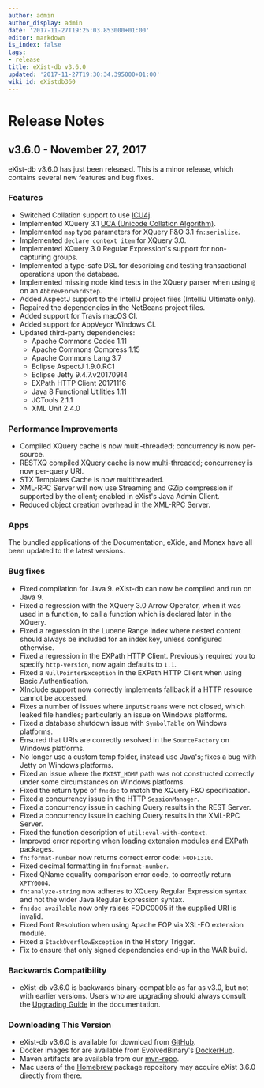 ```yaml
---
author: admin
author_display: admin
date: '2017-11-27T19:25:03.853000+01:00'
editor: markdown
is_index: false
tags:
- release
title: eXist-db v3.6.0
updated: '2017-11-27T19:30:34.395000+01:00'
wiki_id: eXistdb360
---
```


# Release Notes

## v3.6.0 - November 27, 2017

eXist-db v3.6.0 has just been released. This is a minor release, which contains several new features and bug fixes.

### Features
* Switched Collation support to use [ICU4j](http://site.icu-project.org).
* Implemented XQuery 3.1 [UCA (Unicode Collation Algorithm)](https://www.w3.org/TR/xpath-functions-31/#uca-collations).
* Implemented `map` type parameters for XQuery F&O 3.1 `fn:serialize`.
* Implemented `declare context item` for XQuery 3.0.
* Implemented XQuery 3.0 Regular Expression's support for non-capturing groups.
* Implemented a type-safe DSL for describing and testing transactional operations upon the database.
* Implemented missing node kind tests in the XQuery parser when using `@` on an `AbbrevForwardStep`.
* Added AspectJ support to the IntelliJ project files (IntelliJ Ultimate only).
* Repaired the dependencies in the NetBeans project files.
* Added support for Travis macOS CI.
* Added support for AppVeyor Windows CI.
* Updated third-party dependencies:
    * Apache Commons Codec 1.11
    * Apache Commons Compress 1.15
    * Apache Commons Lang 3.7
    * Eclipse AspectJ 1.9.0.RC1
    * Eclipse Jetty 9.4.7.v20170914
    * EXPath HTTP Client 20171116
    * Java 8 Functional Utilities 1.11
    * JCTools 2.1.1
    * XML Unit 2.4.0

### Performance Improvements
* Compiled XQuery cache is now multi-threaded; concurrency is now per-source.
* RESTXQ compiled XQuery cache is now multi-threaded; concurrency is now per-query URI.
* STX Templates Cache is now multithreaded.
* XML-RPC Server will now use Streaming and GZip compression if supported by the client; enabled in eXist's Java Admin Client.
* Reduced object creation overhead in the XML-RPC Server.

### Apps
The bundled applications of the Documentation, eXide, and Monex have all been updated to the latest versions.

### Bug fixes
* Fixed compilation for Java 9. eXist-db can now be compiled and run on Java 9.
* Fixed a regression with the XQuery 3.0 Arrow Operator, when it was used in a function, to call a function which is declared later in the XQuery.
* Fixed a regression in the Lucene Range Index where nested content should always be included for an index key, unless configured otherwise.
* Fixed a regression in the EXPath HTTP Client. Previously required you to specify `http-version`, now again defaults to `1.1`.
* Fixed a `NullPointerException` in the EXPath HTTP Client when using Basic Authentication.
* XInclude support now correctly implements fallback if a HTTP resource cannot be accessed.
* Fixes a number of issues where `InputStream`s were not closed, which leaked file handles; particularly an issue on Windows platforms.
* Fixed a database shutdown issue with `SymbolTable` on Windows platforms.
* Ensured that URIs are correctly resolved in the `SourceFactory` on Windows platforms.
* No longer use a custom temp folder, instead use Java's; fixes a bug with Jetty on Windows platforms.
* Fixed an issue where the `EXIST_HOME` path was not constructed correctly under some circumstances on Windows platforms.
* Fixed the return type of `fn:doc` to match the XQuery F&O specification.
* Fixed a concurrency issue in the HTTP `SessionManager`.
* Fixed a concurrency issue in caching Query results in the REST Server.
* Fixed a concurrency issue in caching Query results in the XML-RPC Server.
* Fixed the function description of `util:eval-with-context`.
* Improved error reporting when loading extension modules and EXPath packages.
* `fn:format-number` now returns correct error code: `FODF1310`.
* Fixed decimal formatting in `fn:format-number`.
* Fixed QName equality comparison error code, to correctly return `XPTY0004`.
* `fn:analyze-string` now adheres to XQuery Regular Expression syntax and not the wider Java Regular Expression syntax.
* `fn:doc-available` now only raises FODC0005 if the supplied URI is invalid.
* Fixed Font Resolution when using Apache FOP via XSL-FO extension module.
* Fixed a `StackOverflowException` in the History Trigger.
* Fix to ensure that only signed dependencies end-up in the WAR build.


### Backwards Compatibility

- eXist-db v3.6.0 is backwards binary-compatible as far as v3.0, but not with earlier versions. Users who are upgrading should always consult the [Upgrading Guide](http://exist-db.org/exist/apps/doc/upgrading.xml) in the documentation.


### Downloading This Version

* eXist-db v3.6.0 is available for download from [GitHub](https://github.com/eXist-db/exist/releases/tag/eXist-3.6.0).
* Docker images for are available from EvolvedBinary's [DockerHub](https://hub.docker.com/r/evolvedbinary/exist-db/tags/).
* Maven artifacts are available from our [mvn-repo](https://github.com/eXist-db/mvn-repo).
* Mac users of the [Homebrew](http://brew.sh) package repository may acquire eXist 3.6.0 directly from there.
